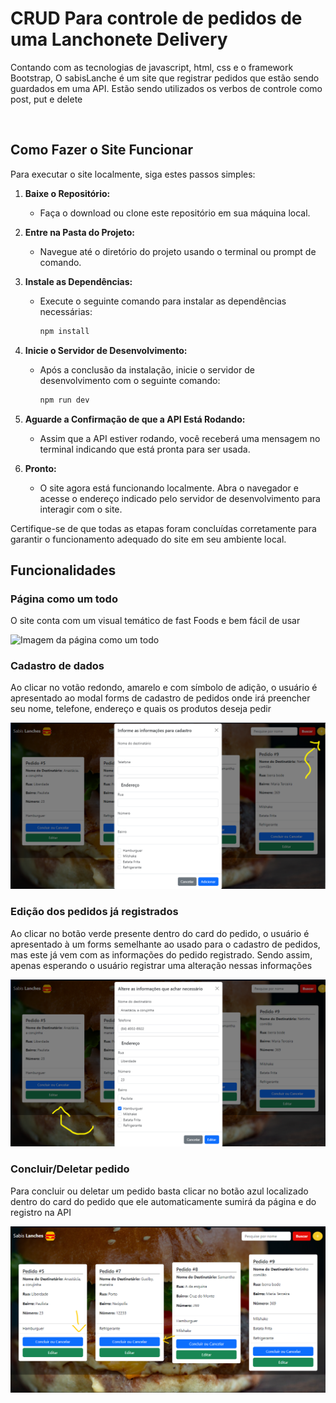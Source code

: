 <h1>CRUD Para controle de pedidos de uma Lanchonete Delivery</h1>

<p>Contando com as tecnologias de javascript, html, css e o framework Bootstrap, O sabisLanche é um site que registrar pedidos que estão sendo guardados em uma API. Estão sendo utilizados os verbos de controle como post, put e delete</p>
<br>

<h2>Como Fazer o Site Funcionar</h2>

Para executar o site localmente, siga estes passos simples:

1. **Baixe o Repositório:**

   - Faça o download ou clone este repositório em sua máquina local.

2. **Entre na Pasta do Projeto:**

   - Navegue até o diretório do projeto usando o terminal ou prompt de comando.

3. **Instale as Dependências:**

   - Execute o seguinte comando para instalar as dependências necessárias:
     ```bash
     npm install
     ```

4. **Inicie o Servidor de Desenvolvimento:**

   - Após a conclusão da instalação, inicie o servidor de desenvolvimento com o seguinte comando:
     ```bash
     npm run dev
     ```

5. **Aguarde a Confirmação de que a API Está Rodando:**

   - Assim que a API estiver rodando, você receberá uma mensagem no terminal indicando que está pronta para ser usada.

6. **Pronto:**
   - O site agora está funcionando localmente. Abra o navegador e acesse o endereço indicado pelo servidor de desenvolvimento para interagir com o site.

Certifique-se de que todas as etapas foram concluídas corretamente para garantir o funcionamento adequado do site em seu ambiente local.

<h2>Funcionalidades</h2>
<h3>Página como um todo</h3>
<p>O site conta com um visual temático de fast Foods e bem fácil de usar</p>
<img src ="./assets/midias-README/página.png" alt="Imagem da página como um todo">
<h3>Cadastro de dados</h3>
<p>Ao clicar no votão redondo, amarelo e com símbolo de adição, o usuário é apresentado ao modal forms de cadastro de pedidos onde irá preencher seu nome, telefone, endereço e quais os produtos deseja pedir</p>
<img src ="./assets/midias-README/modalCadastro.png" alt="Imagem do formulário de cadastro de pedidos">
<h3>Edição dos pedidos já registrados</h3>
<p>Ao clicar no botão verde presente dentro do card do pedido, o usuário é apresentado à um forms semelhante ao usado para o cadastro de pedidos, mas este já vem com as informações do pedido registrado. Sendo assim, apenas esperando o usuário registrar uma alteração nessas informações</p>
<img src ="./assets/midias-README/modalEdicao.png" alt="Imagem do formulário de edição das informações de um pedido já registrado">
<h3>Concluir/Deletar pedido</h3>
<p>Para concluir ou deletar um pedido basta clicar no botão azul localizado dentro do card do pedido que ele automaticamente sumirá da página e do registro na API</p>
<img src="./assets/midias-README/concluirOuDeletar.png" alt="Imagem da página como uma toda com a presença de uma seta indicando onde é o botão de concluir ou deletar">

